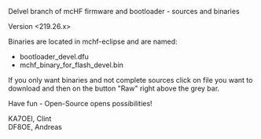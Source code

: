Delvel branch of mcHF firmware and bootloader - sources and binaries

Version <219.26.x>


Binaries are located in mchf-eclipse and are named:
- bootloader_devel.dfu
- mchf_binary_for_flash_devel.bin

If you only want binaries and not complete sources click on file you want to download and then on the button "Raw" right above the grey bar.

Have fun - Open-Source opens possibilities!

KA7OEI, Clint<br>
DF8OE, Andreas
